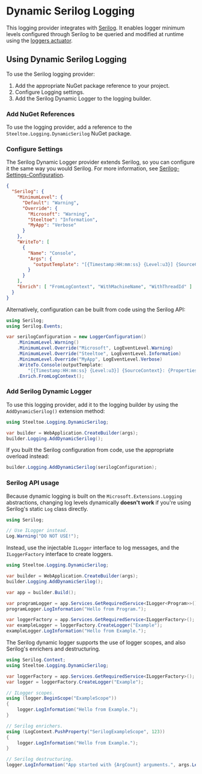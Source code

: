 # Dynamic Serilog Logging

This logging provider integrates with [Serilog](https://serilog.net/). It enables logger minimum levels configured through Serilog to be queried and modified at runtime using the [loggers actuator](../management/loggers.md).

## Using Dynamic Serilog Logging

To use the Serilog logging provider:

1. Add the appropriate NuGet package reference to your project.
1. Configure Logging settings.
1. Add the Serilog Dynamic Logger to the logging builder.

### Add NuGet References

To use the logging provider, add a reference to the `Steeltoe.Logging.DynamicSerilog` NuGet package.

### Configure Settings

The Serilog Dynamic Logger provider extends Serilog, so you can configure it the same way you would Serilog. For more information, see [Serilog-Settings-Configuration](https://github.com/serilog/serilog-settings-configuration).

```json
{
  "Serilog": {
    "MinimumLevel": {
      "Default": "Warning",
      "Override": {
        "Microsoft": "Warning",
        "Steeltoe": "Information",
        "MyApp": "Verbose"
      }
    },
    "WriteTo": [
      {
        "Name": "Console",
        "Args": {
          "outputTemplate": "[{Timestamp:HH:mm:ss} {Level:u3}] {SourceContext}: {Properties}{NewLine}  {Message:lj}{NewLine}{Exception}"
        }
      }
    ],
    "Enrich": [ "FromLogContext", "WithMachineName", "WithThreadId" ]
  }
}
```

Alternatively, configuration can be built from code using the Serilog API:

```csharp
using Serilog;
using Serilog.Events;

var serilogConfiguration = new LoggerConfiguration()
    .MinimumLevel.Warning()
    .MinimumLevel.Override("Microsoft", LogEventLevel.Warning)
    .MinimumLevel.Override("Steeltoe", LogEventLevel.Information)
    .MinimumLevel.Override("MyApp", LogEventLevel.Verbose)
    .WriteTo.Console(outputTemplate:
        "[{Timestamp:HH:mm:ss} {Level:u3}] {SourceContext}: {Properties}{NewLine}  {Message:lj}{NewLine}{Exception}")
    .Enrich.FromLogContext();
```

### Add Serilog Dynamic Logger

To use this logging provider, add it to the logging builder by using the `AddDynamicSerilog()` extension method:

```csharp
using Steeltoe.Logging.DynamicSerilog;

var builder = WebApplication.CreateBuilder(args);
builder.Logging.AddDynamicSerilog();
```

If you built the Serilog configuration from code, use the appropriate overload instead:

```csharp
builder.Logging.AddDynamicSerilog(serilogConfiguration);
```

### Serilog API usage

Because dynamic logging is built on the `Microsoft.Extensions.Logging` abstractions, changing log levels dynamically **doesn't work** if you're using Serilog's static `Log` class directly.

```csharp
using Serilog;

// Use ILogger instead.
Log.Warning("DO NOT USE!");
```

Instead, use the injectable `ILogger` interface to log messages, and the `ILoggerFactory` interface to create loggers.

```csharp
using Steeltoe.Logging.DynamicSerilog;

var builder = WebApplication.CreateBuilder(args);
builder.Logging.AddDynamicSerilog();

var app = builder.Build();

var programLogger = app.Services.GetRequiredService<ILogger<Program>>();
programLogger.LogInformation("Hello from Program.");

var loggerFactory = app.Services.GetRequiredService<ILoggerFactory>();
var exampleLogger = loggerFactory.CreateLogger("Example");
exampleLogger.LogInformation("Hello from Example.");
```

The Serilog dynamic logger supports the use of logger scopes, and also Serilog's enrichers and destructuring.

```csharp
using Serilog.Context;
using Steeltoe.Logging.DynamicSerilog;

var loggerFactory = app.Services.GetRequiredService<ILoggerFactory>();
var logger = loggerFactory.CreateLogger("Example");

// ILogger scopes.
using (logger.BeginScope("ExampleScope"))
{
    logger.LogInformation("Hello from Example.");
}

// Serilog enrichers.
using (LogContext.PushProperty("SerilogExampleScope", 123))
{
    logger.LogInformation("Hello from Example.");
}

// Serilog destructuring.
logger.LogInformation("App started with {ArgCount} arguments.", args.Length);
```

